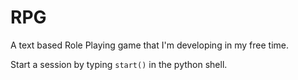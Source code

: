 RPG
===
A text based Role Playing game that I'm developing in my free time.

Start a session by typing `start()` in the python shell.
